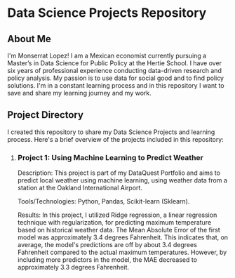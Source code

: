 <!DOCTYPE html>
<html lang="en">
<head>
  <meta charset="UTF-8">
  <meta name="viewport" content="width=device-width, initial-scale=1.0">
</head>
<body>

  <h1>Data Science Projects Repository</h1>
  
  <h2>About Me</h2>
  
  <p>I'm Monserrat Lopez! I am a Mexican economist currently pursuing a Master’s in Data Science for Public Policy at the Hertie School. I have over six years of professional experience conducting data-driven research and policy analysis. My passion is to use data for social good and to find policy solutions. I'm in a constant learning process and in this repository I want to save and share my learning journey and my work.</p>

  <h2>Project Directory</h2>

  <p>I created this repository to share my Data Science Projects and learning process. Here's a brief overview of the projects included in this repository:</p>
  
  <ol>
    <li>
      <h3>Project 1: Using Machine Learning to Predict Weather</h3>
      <p>Description: This project is part of my DataQuest Portfolio and aims to predict local weather using machine learning, using weather data from a station at the Oakland International Airport. </p>
      <p>Tools/Technologies: Python, Pandas, Scikit-learn (Sklearn).</p>
      <p>Results: In this project, I utilized Ridge regression, a linear regression technique with regularization, for predicting maximum temperature based on historical weather data. The Mean Absolute Error of the first model was approximately 3.4 degrees Fahrenheit. This indicates that, on average, the model's predictions are off by about 3.4 degrees Fahrenheit compared to the actual maximum temperatures. However, by including more predictors in the model, the MAE decreased to approximately 3.3 degrees Fahrenheit.</p>
    </li>
  </ol>


</body>
</html>
